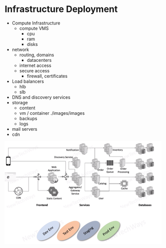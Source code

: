 # Infrastructure Deployment

- Compute Infrastructure
  - compute VMS
    - cpu
    - ram
    - disks
- network
  - routing, domains
    - datacenters
  - internet access
  - secure access
    - firewall, certificates
- Load balancers
  - hlb 
  - slb
- DNS and discovery services
- storage
  - content
  - vm / container ./images/images
  - backups
  - logs
- mail servers
- cdn

![Alt text](./images/image-2.png)